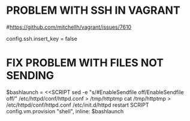 # PROBLEM WITH SSH IN VAGRANT
#https://github.com/mitchellh/vagrant/issues/7610

config.ssh.insert_key = false


# FIX PROBLEM WITH FILES NOT SENDING
$bashlaunch = <<SCRIPT
sed -e "s/#EnableSendfile off/EnableSendfile off/" /etc/httpd/conf/httpd.conf > /tmp/httptmp
	cat /tmp/httptmp > /etc/httpd/conf/httpd.conf
	/etc/init.d/httpd restart
SCRIPT
	config.vm.provision "shell", 
	inline: $bashlaunch
